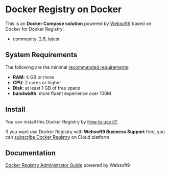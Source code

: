 # Docker Registry on Docker  

This is an **Docker Compose solution** powered by [Websoft9](https://www.websoft9.com) based on Docker for Docker Registry:


 - community:  2.8, latest


## System Requirements

The following are the minimal [recommended requirements](https://distribution.github.io/distribution/):

* **RAM**: 4 GB or more
* **CPU**: 2 cores or higher
* **Disk**: at least 1 GB of free space
* **bandwidth**: more fluent experience over 100M  

## Install

You can install this Docker Registry by [How to use it?](https://github.com/Websoft9/docker-library#how-to-use-it).   

If you want use Docker Registry with **Websoft9 Business Support** free, you can [subscribe Docker Registry](https://www.websoft9.com/apps) on Cloud platform

## Documentation

[Docker Registry Administrator Guide](https://support.websoft9.com/docs/registry) powered by Websoft9